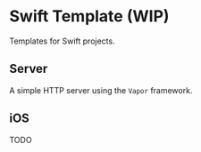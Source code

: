 # Swift Template (WIP)
Templates for Swift projects.


## Server
A simple HTTP server using the `Vapor` framework.

## iOS
TODO
